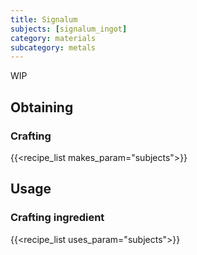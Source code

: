 ```yaml
---
title: Signalum
subjects: [signalum_ingot]
category: materials
subcategory: metals
---
```


WIP

Obtaining
---------

### Crafting
{{<recipe_list makes_param="subjects">}}


Usage
-----

### Crafting ingredient
{{<recipe_list uses_param="subjects">}}
